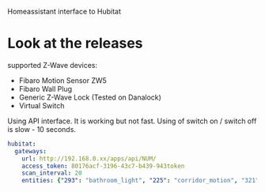 Homeassistant interface to Hubitat

# Look at the releases

supported Z-Wave devices:
- Fibaro Motion Sensor ZW5
- Fibaro Wall Plug
- Generic Z-Wave Lock (Tested on Danalock)
- Virtual Switch

Using API interface. It is working but not fast. Using of switch on / switch off is slow - 10 seconds.

```yaml
hubitat:  
  gateways:
    url: http://192.168.0.xx/apps/api/NUM/
    access_token: 80176acf-3196-43c7-b439-943token
    scan_interval: 20
    entities: {"293": "bathroom_light", "225": "corridor_motion", "321":"garage_wall_plug"}
```

